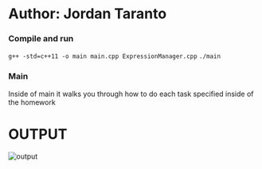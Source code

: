 # Author: Jordan Taranto

### Compile and run
```g++ -std=c++11 -o main main.cpp ExpressionManager.cpp```
```./main```

### Main

Inside of main it walks you through how to do each task specified inside of the homework 


# OUTPUT
![output](assets/output.png)